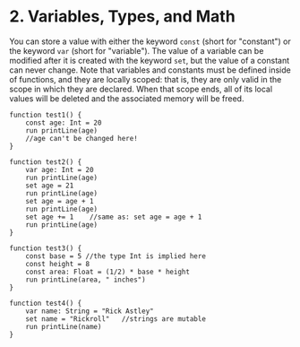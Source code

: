 # 2. Variables, Types, and Math

You can store a value with either the keyword `const` (short for "constant") or the keyword `var` (short for "variable"). The value of a variable can be modified after it is created with the keyword `set`, but the value of a constant can never change. Note that variables and constants must be defined inside of functions, and they are locally scoped: that is, they are only valid in the scope in which they are declared. When that scope ends, all of its local values will be deleted and the associated memory will be freed.

```serene
function test1() {
    const age: Int = 20
    run printLine(age)
    //age can't be changed here!
}

function test2() {
    var age: Int = 20
    run printLine(age)
    set age = 21
    run printLine(age)
    set age = age + 1
    run printLine(age)
    set age += 1    //same as: set age = age + 1
    run printLine(age)
}

function test3() {
    const base = 5 //the type Int is implied here
    const height = 8
    const area: Float = (1/2) * base * height
    run printLine(area, " inches")
}

function test4() {
    var name: String = "Rick Astley"
    set name = "Rickroll"   //strings are mutable
    run printLine(name)
}
```

